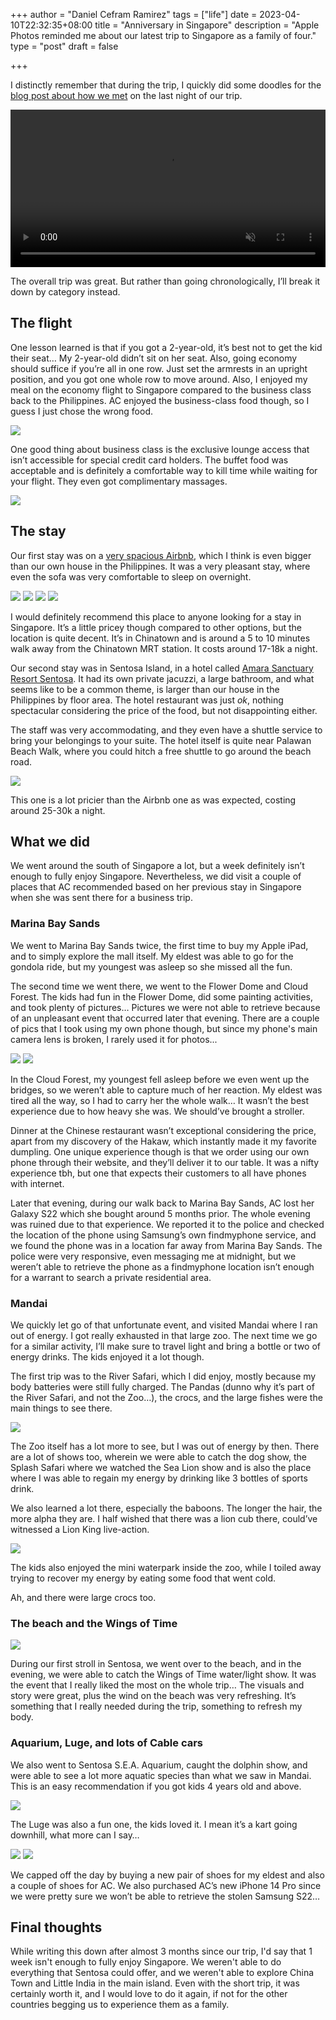 +++
author = "Daniel Cefram Ramirez"
tags = ["life"]
date = 2023-04-10T22:32:35+08:00
title = "Anniversary in Singapore"
description = "Apple Photos reminded me about our latest trip to Singapore as a family of four."
type = "post"
draft = false

+++

I distinctly remember that during the trip, I quickly did some doodles for the [blog post about how we met](/posts/how-we-met/) on the last night of our trip.

<video width="100%" autoplay muted controls>
  <source src="https://storage.googleapis.com/rmrz-blog.appspot.com/sg1_2023.mp4" type="video/mp4">
</video>

The overall trip was great. But rather than going chronologically, I’ll break it down by category instead.

## The flight
One lesson learned is that if you got a 2-year-old, it’s best not to get the kid their seat… My 2-year-old didn’t sit on her seat. Also, going economy should suffice if you’re all in one row. Just set the armrests in an upright position, and you got one whole row to move around. Also, I enjoyed my meal on the economy flight to Singapore compared to the business class back to the Philippines. AC enjoyed the business-class food though, so I guess I just chose the wrong food.

![](https://storage.googleapis.com/rmrz-blog.appspot.com/IMG_6092.jpeg)

One good thing about business class is the exclusive lounge access that isn’t accessible for special credit card holders. The buffet food was acceptable and is definitely a comfortable way to kill time while waiting for your flight. They even got complimentary massages.

![](https://storage.googleapis.com/rmrz-blog.appspot.com/IMG_0062.jpeg)

## The stay
Our first stay was on a [very spacious Airbnb](https://www.airbnb.com/rooms/670732632058952129), which I think is even bigger than our own house in the Philippines. It was a very pleasant stay, where even the sofa was very comfortable to sleep on overnight.

![](https://storage.googleapis.com/rmrz-blog.appspot.com/IMG_5815.jpeg)
![](https://storage.googleapis.com/rmrz-blog.appspot.com/IMG_5816.jpeg)
![](https://storage.googleapis.com/rmrz-blog.appspot.com/IMG_5817.jpeg)
![](https://storage.googleapis.com/rmrz-blog.appspot.com/IMG_5818.jpeg)

I would definitely recommend this place to anyone looking for a stay in Singapore. It’s a little pricey though compared to other options, but the location is quite decent. It’s in Chinatown and is around a 5 to 10 minutes walk away from the Chinatown MRT station. It costs around 17-18k a night.

Our second stay was in Sentosa Island, in a hotel called [Amara Sanctuary Resort Sentosa](https://sentosa.amarahotels.com/rooms/courtyard-suites). It had its own private jacuzzi, a large bathroom, and what seems like to be a common theme, is larger than our house in the Philippines by floor area. The hotel restaurant was just _ok_, nothing spectacular considering the price of the food, but not disappointing either.

The staff was very accommodating, and they even have a shuttle service to bring your belongings to your suite. The hotel itself is quite near Palawan Beach Walk, where you could hitch a free shuttle to go around the beach road.

![](https://storage.googleapis.com/rmrz-blog.appspot.com/IMG_0019.jpeg)

This one is a lot pricier than the Airbnb one as was expected, costing around 25-30k a night.

## What we did
We went around the south of Singapore a lot, but a week definitely isn’t enough to fully enjoy Singapore. Nevertheless, we did visit a couple of places that AC recommended based on her previous stay in Singapore when she was sent there for a business trip.

### Marina Bay Sands

We went to Marina Bay Sands twice, the first time to buy my Apple iPad, and to simply explore the mall itself. My eldest was able to go for the gondola ride, but my youngest was asleep so she missed all the fun.

The second time we went there, we went to the Flower Dome and Cloud Forest. The kids had fun in the Flower Dome, did some painting activities, and took plenty of pictures… Pictures we were not able to retrieve because of an unpleasant event that occurred later that evening. There are a couple of pics that I took using my own phone though, but since my phone's main camera lens is broken, I rarely used it for photos...

![](https://storage.googleapis.com/rmrz-blog.appspot.com/IMG_5847.jpeg)
![](https://storage.googleapis.com/rmrz-blog.appspot.com/IMG_5862.jpeg)

In the Cloud Forest, my youngest fell asleep before we even went up the bridges, so we weren’t able to capture much of her reaction. My eldest was tired all the way, so I had to carry her the whole walk… It wasn’t the best experience due to how heavy she was. We should’ve brought a stroller.

Dinner at the Chinese restaurant wasn’t exceptional considering the price, apart from my discovery of the Hakaw, which instantly made it my favorite dumpling. One unique experience though is that we order using our own phone through their website, and they’ll deliver it to our table. It was a nifty experience tbh, but one that expects their customers to all have phones with internet.

Later that evening, during our walk back to Marina Bay Sands, AC lost her Galaxy S22 which she bought around 5 months prior. The whole evening was ruined due to that experience. We reported it to the police and checked the location of the phone using Samsung’s own findmyphone service, and we found the phone was in a location far away from Marina Bay Sands. The police were very responsive, even messaging me at midnight, but we weren’t able to retrieve the phone as a findmyphone location isn’t enough for a warrant to search a private residential area.

### Mandai

We quickly let go of that unfortunate event, and visited Mandai where I ran out of energy. I got really exhausted in that large zoo. The next time we go for a similar activity, I’ll make sure to travel light and bring a bottle or two of energy drinks. The kids enjoyed it a lot though.

The first trip was to the River Safari, which I did enjoy, mostly because my body batteries were still fully charged. The Pandas (dunno why it’s part of the River Safari, and not the Zoo…), the crocs, and the large fishes were the main things to see there.

![](https://storage.googleapis.com/rmrz-blog.appspot.com/IMG_5932.jpeg)

The Zoo itself has a lot more to see, but I was out of energy by then. There are a lot of shows too, wherein we were able to catch the dog show, the Splash Safari where we watched the Sea Lion show and is also the place where I was able to regain my energy by drinking like 3 bottles of sports drink.

We also learned a lot there, especially the baboons. The longer the hair, the more alpha they are. I half wished that there was a lion cub there, could’ve witnessed a Lion King live-action.

![](https://storage.googleapis.com/rmrz-blog.appspot.com/IMG_5954.jpeg)

The kids also enjoyed the mini waterpark inside the zoo, while I toiled away trying to recover my energy by eating some food that went cold.

Ah, and there were large crocs too.

### The beach and the Wings of Time

![](https://storage.googleapis.com/rmrz-blog.appspot.com/IMG_5997.jpeg)

During our first stroll in Sentosa, we went over to the beach, and in the evening, we were able to catch the Wings of Time water/light show. It was the event that I really liked the most on the whole trip… The visuals and story were great, plus the wind on the beach was very refreshing. It’s something that I really needed during the trip, something to refresh my body.

### Aquarium, Luge, and lots of Cable cars

We also went to Sentosa S.E.A. Aquarium, caught the dolphin show, and were able to see a lot more aquatic species than what we saw in Mandai. This is an easy recommendation if you got kids 4 years old and above.

![](https://storage.googleapis.com/rmrz-blog.appspot.com/IMG_6058.jpeg)

The Luge was also a fun one, the kids loved it. I mean it’s a kart going downhill, what more can I say…

![](https://storage.googleapis.com/rmrz-blog.appspot.com/IMG_6061.jpeg)
![](https://storage.googleapis.com/rmrz-blog.appspot.com/IMG_0003.jpeg)

We capped off the day by buying a new pair of shoes for my eldest and also a couple of shoes for AC. We also purchased AC’s new iPhone 14 Pro since we were pretty sure we won’t be able to retrieve the stolen Samsung S22…

## Final thoughts

While writing this down after almost 3 months since our trip, I'd say that 1 week isn't enough to fully
enjoy Singapore. We weren't able to do everything that Sentosa could offer, and we weren't able to explore
China Town and Little India in the main island. Even with the short trip, it was certainly worth it, and
I would love to do it again, if not for the other countries begging us to experience them as a family.
